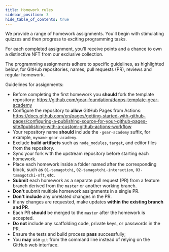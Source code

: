 ```yaml
---
title: Homework rules
sidebar_position: 3
hide_table_of_contents: true
---
```


We provide a range of homework assignments. You'll begin with stimulating quizzes and then progress to exciting programming tasks.

For each completed assignment, you'll receive points and a chance to own a distinctive NFT from our exclusive collection.

The programming assignments adhere to specific guidelines, as highlighted below, for GitHub repositories, names, pull requests (PR), reviews and regular homework.

Guidelines for assignments:

- Before completing the first homework you **should** fork the template repository: <https://github.com/gear-foundation/dapps-template-gear-academy>
- Configure the repository to **allow** GitHub Pages from Actions: <https://docs.github.com/en/pages/getting-started-with-github-pages/configuring-a-publishing-source-for-your-github-pages-site#publishing-with-a-custom-github-actions-workflow>
- Your repository name **should** include the `-gear-academy` suffix, for example, `myname-gear-academy`.
- Exclude **build artifacts** such as `node_modules`, `target`, and editor files from the repository.
- Sync your fork with the upstream repository before starting each homework.
- Place each homework inside a folder named after the corresponding block, such as `01-tamagotchi`, `02-tamagotchi-interaction`, `03-tamagotchi-nft`, etc.
- **Submit** each homework as a separate pull request (PR) from a feature branch derived from the `master` or another working branch.
- **Don't** submit multiple homework assignments in a single PR.
- **Don't include** any unrelated changes in the PR.
- If any changes are requested, make updates **within the existing branch and PR**.
- Each PR **should** be merged to the `master` after the homework is accepted.
- **Do not** include any scaffolding code, private keys, or passwords in the PR.
- Ensure the tests and build process **pass** successfully;
- You **may** use `git` from the command line instead of relying on the GitHub web interface.
